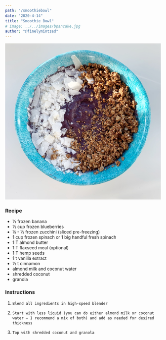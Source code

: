 ```yaml
---
path: "/smoothiebowl"
date: "2020-4-14"
title: "Smoothie Bowl" 
# image: ../../images/bpancake.jpg
author: "@finelymintzed"
---
```

![Smoothie Bowl](./sbowl.jpg)


### Recipe 
*    ½ frozen banana
*    ½ cup frozen blueberries
*    ¼ - ½ frozen zucchini (sliced pre-freezing)
*    1 cup frozen spinach or 1 big handful fresh spinach
*    1 T almond butter
*    1 T flaxseed meal (optional)
*    1 T hemp seeds
*    1 t vanilla extract
*    ½ t cinnamon
*    almond milk and coconut water
*    shredded coconut
*    granola



### Instructions

1.     Blend all ingredients in high-speed blender
2.     Start with less liquid (you can do either almond milk or coconut water – I recommend a mix of both) and add as needed for desired thickness
3.     Top with shredded coconut and granola 
